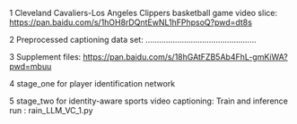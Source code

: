 1 Cleveland Cavaliers-Los Angeles Clippers basketball game video slice:
https://pan.baidu.com/s/1hOH8rDQntEwNL1hFPhpsoQ?pwd=dt8s 

2 Preprocessed captioning data set:
.................................................

3 Supplement files:
https://pan.baidu.com/s/18hGAtFZB5Ab4FhL-gmKiWA?pwd=mbuu

4 stage_one for player identification network

5 stage_two for identity-aware sports video captioning:
  Train and inference run : rain_LLM_VC_1.py
